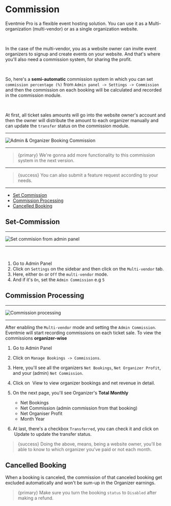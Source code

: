 # Commission

Eventmie Pro is a flexible event hosting solution. You can use it as a Multi-organization (multi-vendor) or as a single organization website. 

<br>

In the case of the multi-vendor, you as a website owner can invite event organizers to signup and create events on your website. And that's where you'll also need a commission system, for sharing the profit.

<br>

So, here's a **semi-automatic** commission system in which you can set `commission percentage (%)` from `Admin panel -> Settings -> Commission` and then the commission on each booking will be calculated and recorded in the commission module.

<br>

At first, all ticket sales amounts will go into the website owner's account and then the owner will distribute the amount to each organizer manually and can update the `transfer` status on the commission module.

---

![Admin & Organizer Booking Commission](http://eventmie-pro-docs.test/images/11-commission.jpg "Admin & Organizer Booking Commission")

---

> {primary} We're gonna add more functionality to this commission system in the next version.

---

> {success} You can also submit a feature request according to your needs.

---

- [Set Commission](#Set-Commission)
- [Commission Processing](#Commission-Processing)
- [Cancelled Booking](#Cancelled-Booking)


<a name="Set-Commission"></a>
## Set-Commission

---

![Set commision from admin panel](http://eventmie-pro-docs.test/images/13-commission-setting.jpg "Set commision from admin panel")

---

<br>

1. Go to Admin Panel
2. Click on `Settings` on the sidebar and then click on the `Multi-vendor` tab.
3. Here, either `On` or `Off` the `multi-vendor` mode.
4. And if it's `On`, set the `Admin Commission` e.g `5`
  

<a name="Commission-Processing"></a>
## Commission Processing

---

![Commission processing](http://eventmie-pro-docs.test/images/12-commission-processing.jpg "Commission processing")

---

After enabling the `Multi-vendor` mode and setting the `Admin Commission`. Eventmie will start recording commissions on each ticket sale. To view the commissions **organizer-wise**

1. Go to Admin Panel

2. Click on `Manage Bookings -> Commissions`.

3. Here, you'll see all the organizers `Net Bookings`, `Net Organizer Profit`, and your (admin) `Net Commission`.

4. Click on &nbsp;<larecipe-button type="warning" size="sm" rounded>View</larecipe-button> to view organizer bookings and net revenue in detail.

5. On the next page, you'll see Organizer's **Total Monthly** 
    * Net Bookings
    * Net Commission (admin commission from that booking)
    * Net Organiser Profit  
    * Month Year

6. At last, there's a checkbox `Transferred`, you can check it and click on &nbsp;<larecipe-button type="info" size="sm" rounded>Update</larecipe-button> to update the transfer status.


>{success} Doing the above, means, being a website owner, you'll be able to know to which organizer you've paid or not each month.


<a name="Cancelled-Booking"></a>
## Cancelled Booking

When a booking is canceled, the commission of that canceled booking get excluded automatically and won't be sum-up in the Organizer earnings.


>{primary} Make sure you turn the booking `status` to `Disabled` after making a refund.